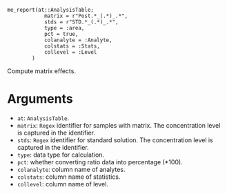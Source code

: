 ```
me_report(at::AnalysisTable; 
            matrix = r"Post.*_(.*)_.*", 
            stds = r"STD.*_(.*)_.*", 
            type = :area, 
            pct = true, 
            colanalyte = :Analyte,
            colstats = :Stats,
            collevel = :Level
        )
```

Compute matrix effects.

# Arguments

  * `at`: `AnalysisTable`.
  * `matrix`: `Regex` identifier for samples with matrix. The concentration level is captured in the identifier.
  * `stds`: `Regex` identifier for standard solution. The concentration level is captured in the identifier.
  * `type`: data type for calculation.
  * `pct`: whether converting ratio data into percentage (*100).
  * `colanalyte`: column name of analytes.
  * `colstats`: column name of statistics.
  * `collevel`: column name of level.
